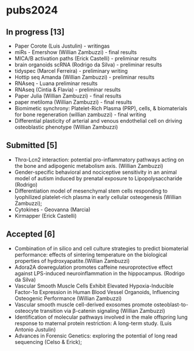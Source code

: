 # pubs2024

## In progress [13]
- Paper Corote (Luis Justulin) - writingas
- miRs - Emershow (Willian Zambuzzi) - final results
- MICA/B activation paths (Erick Castelli) - preliminar results
- brain organoids scRNA (Rodrigo da Silva) - preliminar results
- tidyspec (Marcel Ferreira) - preliminary writing
- Hottip seq Amanda (Willian Zambuzzi) - preliminar results
- RNAseq - Luana preliminar results
- RNAseq (Cintia & Flavia) - preliminar results
- Paper Julia (Willian Zambuzzi) - final results
- paper metiloma (Willian Zambuzzi) - final results
- Biomimetic synchrony: Platelet-Rich Plasma (PRP), cells, & biomaterials for bone regeneration (willian zambuzzi) - final writing
- Differential plasticity of arterial and venous endothelial cell on driving osteoblastic phenotype (Willian Zambuzzi)

## Submitted [5]
- Thrα-Lcn2 interaction: potential pro-inflammatory pathways acting on the bone and adipogenic metabolism axis. (Willian Zambuzzi)
- Gender-specific behavioral and nociceptive sensitivity in an animal model of autism induced by prenatal exposure to Lipopolysaccharide (Rodrigo)
- Differentiation model of mesenchymal stem cells responding to lyophilized platelet-rich plasma in early cellular osteogenesis (Willian Zambuzzi);
- Cytokines - Geovanna (Marcia)
- Kirmapper (Erick Castelli)

## Accepted [6]
- Combination of in silico and cell culture strategies to predict biomaterial performance: effects of sintering temperature on the biological properties of hydroxyapatite.(Willian Zambuzzi)
- Adora2A dowregulation promotes caffeine neuroprotective effect against LPS-induced neuroinflammation in the hippocampus. (Rodrigo da Silva)
- Vascular Smooth Muscle Cells Exhibit Elevated Hypoxia-Inducible Factor-1α Expression in Human Blood Vessel Organoids, Influencing Osteogenic Performance (Willian Zambuzzi)
- Vascular smooth muscle cell-derived exosomes promote osteoblast-to-osteocyte transition via β-catenin signaling (Willian Zambuzzi)
- Identification of molecular pathways involved in the male offspring lung response to maternal protein restriction: A long-term study. (Luis Antonio Justulin)
- Advances in Forensic Genetics: exploring the potential of long read sequencing  (Celso & Erick);
